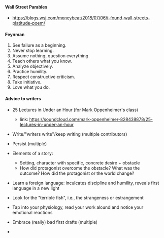 #### Wall Street Parables
  * https://blogs.wsj.com/moneybeat/2018/07/06/i-found-wall-streets-platitude-poem/

#### Feynman
  1. See failure as a beginning.
  1. Never stop learning.
  1. Assume nothing, question everything.
  1. Teach others what you know.
  1. Analyze objectively.
  1. Practice humility.
  1. Respect constructive criticism.
  1. Take initiative.
  1. Love what you do. 

#### Advice to writers
  * 25 Lectures in Under an Hour (for Mark Oppenheimer's class)
    * link: https://soundcloud.com/mark-oppenheimer-828438878/25-lectures-in-under-an-hour

  * Write/"writers write"/keep writing (multiple contributors)
  * Persist (multiple)
  * Elements of a story:
    * Setting, character with specific, concrete desire + obstacle
    * How did protagonist overcome the obstacle? What was the outcome? How did the protagonist or the world change?
  * Learn a foreign language: inculcates discipline and humility, reveals first language in a new light
  * Look for the "terrible fish", i.e., the strangeness or estrangement
  * Tap into your physiology, read your work alound and notice your emotional reactions
  * Embrace (really) bad first drafts (multiple)
  * 
